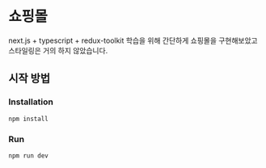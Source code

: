 # 쇼핑몰

next.js + typescript + redux-toolkit 학습을 위해 간단하게 쇼핑몰을 구현해보았고 스타일링은 거의 하지 않았습니다.

## 시작 방법

### Installation

```
npm install
```

### Run

```
npm run dev
```
